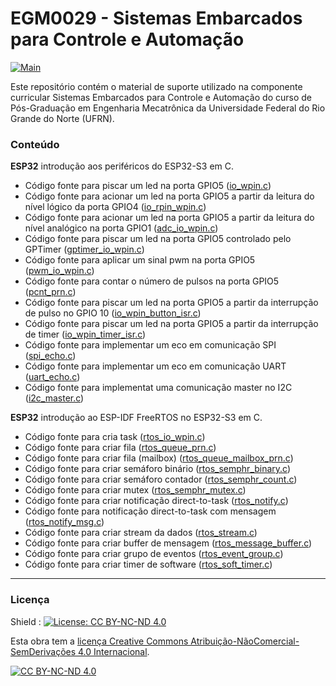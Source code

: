 # EGM0029 - Sistemas Embarcados para Controle e Automação

[![Main](https://img.shields.io/badge/main%20language-PT-blue)](/../../)

Este repositório contém o material de suporte utilizado na componente curricular Sistemas Embarcados para Controle e Automação do curso de Pós-Graduação em Engenharia Mecatrônica da Universidade Federal do Rio Grande do Norte (UFRN).

### Conteúdo

**ESP32** introdução aos periféricos do ESP32-S3 em C.

- Código fonte para piscar um led na porta GPIO5 ([io_wpin.c](https://github.com/sama-md/EGM0029/blob/main/perifericos/io_wpin.c))
- Código fonte para acionar um led na porta GPIO5 a partir da leitura do nível lógico da porta GPIO4 ([io_rpin_wpin.c](https://github.com/sama-md/EGM0029/blob/main/perifericos/io_rpin_wpin.c))
- Código fonte para acionar um led na porta GPIO5 a partir da leitura do nível analógico na porta GPIO1 ([adc_io_wpin.c](https://github.com/sama-md/EGM0029/blob/main/perifericos/adc_io_wpin.c))
- Código fonte para piscar um led na porta GPIO5 controlado pelo GPTimer ([gptimer_io_wpin.c](https://github.com/sama-md/EGM0029/blob/main/perifericos/gptimer_io_wpin.c))
- Código fonte para aplicar um sinal pwm na porta GPIO5 ([pwm_io_wpin.c](https://github.com/sama-md/EGM0029/blob/main/perifericos/pwm_io_wpin.c))
- Código fonte para contar o número de pulsos na porta GPIO5 ([pcnt_prn.c](https://github.com/sama-md/EGM0029/blob/main/perifericos/pcnt_prn.c))
- Código fonte para piscar um led na porta GPIO5 a partir da interrupção de pulso no GPIO 10 ([io_wpin_button_isr.c](https://github.com/sama-md/EGM0029/blob/main/perifericos/io_wpin_button_isr.c))
- Código fonte para piscar um led na porta GPIO5 a partir da interrupção de timer ([io_wpin_timer_isr.c](https://github.com/sama-md/EGM0029/blob/main/perifericos/io_wpin_timer_isr.c))
- Código fonte para implementar um eco em comunicação SPI ([spi_echo.c](https://github.com/sama-md/EGM0029/blob/main/perifericos/spi_echo.c))
- Código fonte para implementar um eco em comunicação UART ([uart_echo.c](https://github.com/sama-md/EGM0029/blob/main/perifericos/uart_echo.c))
- Código fonte para implementat uma comunicação master no I2C ([i2c_master.c](https://github.com/sama-md/EGM0029/blob/main/perifericos/i2c_master.c))

**ESP32** introdução ao ESP-IDF FreeRTOS no ESP32-S3 em C.

- Código fonte para cria task ([rtos_io_wpin.c](https://github.com/sama-md/EGM0029/blob/main/rtos/rtos_io_wpin.c))
- Código fonte para criar fila ([rtos_queue_prn.c](https://github.com/sama-md/EGM0029/blob/main/rtos/rtos_queue_prn.c))
- Código fonte para criar fila (mailbox) ([rtos_queue_mailbox_prn.c](https://github.com/sama-md/EGM0029/blob/main/rtos/rtos_queue_mailbox_prn.c))
- Código fonte para criar semáforo binário ([rtos_semphr_binary.c](https://github.com/sama-md/EGM0029/blob/main/rtos/rtos_semphr_binary.c))
- Código fonte para criar semáforo contador ([rtos_semphr_count.c](https://github.com/sama-md/EGM0029/blob/main/rtos/rtos_semphr_count.c))
- Código fonte para criar mutex ([rtos_semphr_mutex.c](https://github.com/sama-md/EGM0029/blob/main/rtos/rtos_semphr_mutex.c))
- Código fonte para criar notificação direct-to-task ([rtos_notify.c](https://github.com/sama-md/EGM0029/blob/main/rtos/rtos_notify.c))
- Código fonte para notificação direct-to-task com mensagem ([rtos_notify_msg.c](https://github.com/sama-md/EGM0029/blob/main/rtos/rtos_notify_msg.c))
- Código fonte para criar stream da dados ([rtos_stream.c](https://github.com/sama-md/EGM0029/blob/main/rtos/rtos_stream.c))
- Código fonte para criar buffer de mensagem ([rtos_message_buffer.c](https://github.com/sama-md/EGM0029/blob/main/rtos/rtos_message_buffer.c))
- Código fonte para criar grupo de eventos ([rtos_event_group.c](https://github.com/sama-md/EGM0029/blob/main/rtos/rtos_event_group.c))
- Código fonte para criar timer de software ([rtos_soft_timer.c](https://github.com/sama-md/EGM0029/blob/main/rtos/rtos_soft_timer.c))

---
### Licença

Shield : [![License: CC BY-NC-ND 4.0](https://img.shields.io/badge/License-CC%20BY--NC--ND%204.0-lightgrey)](https://creativecommons.org/licenses/by-nc-nd/4.0/)

Esta obra tem a [licença Creative Commons Atribuição-NãoComercial-SemDerivações 4.0 Internacional](https://creativecommons.org/licenses/by-nc-nd/4.0/deed.pt_BR).

[![CC BY-NC-ND 4.0](https://licensebuttons.net/l/by-nc-nd/4.0/88x31.png)](https://creativecommons.org/licenses/by-nc-nd/4.0/deed.pt_BR)

 

